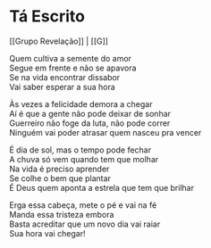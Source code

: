 # Tá Escrito
[[Grupo Revelação]] | [[G]]

Quem cultiva a semente do amor  
Segue em frente e não se apavora  
Se na vida encontrar dissabor  
Vai saber esperar a sua hora

Às vezes a felicidade demora a chegar  
Aí é que a gente não pode deixar de sonhar  
Guerreiro não foge da luta, não pode correr  
Ninguém vai poder atrasar quem nasceu pra vencer

É dia de sol, mas o tempo pode fechar  
A chuva só vem quando tem que molhar  
Na vida é preciso aprender  
Se colhe o bem que plantar  
É Deus quem aponta a estrela que tem que brilhar

Erga essa cabeça, mete o pé e vai na fé  
Manda essa tristeza embora  
Basta acreditar que um novo dia vai raiar  
Sua hora vai chegar!